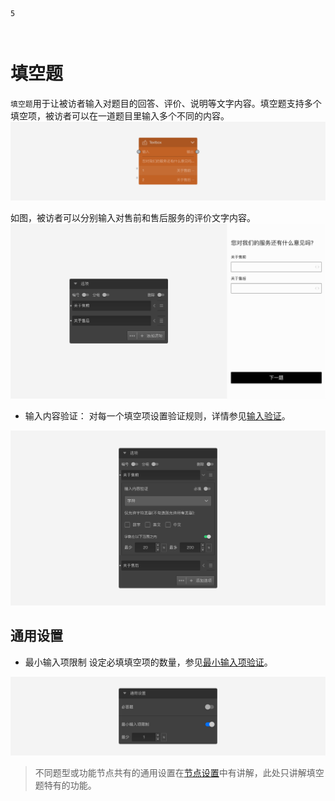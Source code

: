 ```index
5
```

```tag

```

```summary

```
# 填空题

`填空题`用于让被访者输入对题目的回答、评价、说明等文字内容。填空题支持多个填空项，被访者可以在一道题目里输入多个不同的内容。
<img src='../../assets/snapshots/nodes/textbox/node.png'>

如图，被访者可以分别输入对售前和售后服务的评价文字内容。
<img src='../../assets/snapshots/nodes/textbox/section.png'>

+ 输入内容验证：
对每一个填空项设置验证规则，详情参见[输入验证](../node-setting/input-validation.md)。
<img src='../../assets/snapshots/nodes/textbox/validate.png'>

## 通用设置

+ 最小输入项限制
设定必填填空项的数量，参见[最小输入项验证](../node-setting/common.md#最小输入项限制)。
<img src='../../assets/snapshots/nodes/textbox/common.png'>

> 不同题型或功能节点共有的通用设置在[节点设置](../node-setting/concept.md)中有讲解，此处只讲解填空题特有的功能。